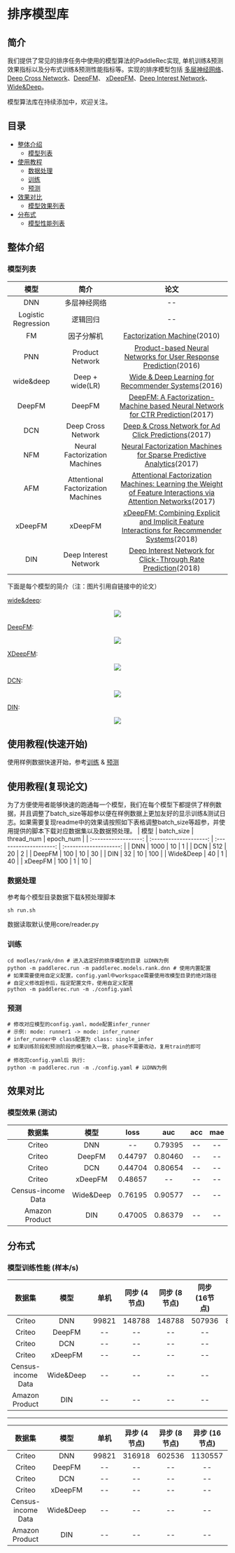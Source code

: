 # 排序模型库

## 简介
我们提供了常见的排序任务中使用的模型算法的PaddleRec实现, 单机训练&预测效果指标以及分布式训练&预测性能指标等。实现的排序模型包括 [多层神经网络](dnn)、[Deep Cross Network](dcn)、[DeepFM](deepfm)、 [xDeepFM](xdeepfm)、[Deep Interest Network](din)、[Wide&Deep](wide_deep)。

模型算法库在持续添加中，欢迎关注。

## 目录
* [整体介绍](#整体介绍)
    * [模型列表](#模型列表)
* [使用教程](#使用教程)
    * [数据处理](#数据处理)
    * [训练](#训练)
    * [预测](#预测)
* [效果对比](#效果对比)
    * [模型效果列表](#模型效果列表)
* [分布式](#分布式)
    * [模型性能列表](#模型性能列表)

## 整体介绍
### 模型列表

|       模型        |       简介        |       论文        |
| :------------------: | :--------------------: | :---------: |
| DNN | 多层神经网络 | -- |
| Logistic Regression | 逻辑回归 | -- |
| FM | 因子分解机 | [Factorization Machine](https://ieeexplore.ieee.org/abstract/document/5694074)(2010) |
| PNN | Product Network | [Product-based Neural Networks for User Response Prediction](https://arxiv.org/pdf/1611.00144.pdf)(2016) |
| wide&deep | Deep + wide(LR) | [Wide & Deep Learning for Recommender Systems](https://dl.acm.org/doi/pdf/10.1145/2988450.2988454)(2016) |
| DeepFM | DeepFM | [DeepFM: A Factorization-Machine based Neural Network for CTR Prediction](https://arxiv.org/pdf/1703.04247.pdf)(2017) |
| DCN | Deep Cross Network | [Deep & Cross Network for Ad Click Predictions](https://dl.acm.org/doi/pdf/10.1145/3124749.3124754)(2017) |
| NFM | Neural Factorization Machines | [Neural Factorization Machines for Sparse Predictive Analytics](https://dl.acm.org/doi/pdf/10.1145/3077136.3080777)(2017) |
| AFM | Attentional Factorization Machines | [Attentional Factorization Machines: Learning the Weight of Feature Interactions via Attention Networks](https://arxiv.org/pdf/1708.04617.pdf)(2017) |
| xDeepFM | xDeepFM | [xDeepFM: Combining Explicit and Implicit Feature Interactions for Recommender Systems](https://dl.acm.org/doi/pdf/10.1145/3219819.3220023)(2018) |
| DIN | Deep Interest Network | [Deep Interest Network for Click-Through Rate Prediction](https://dl.acm.org/doi/pdf/10.1145/3219819.3219823)(2018) |

下面是每个模型的简介（注：图片引用自链接中的论文）

[wide&deep](https://dl.acm.org/doi/pdf/10.1145/2988450.2988454):
<p align="center">
<img align="center" src="../../doc/imgs/wide&deep.png">
<p>

[DeepFM](https://arxiv.org/pdf/1703.04247.pdf):
<p align="center">
<img align="center" src="../../doc/imgs/deepfm.png">
<p>

[XDeepFM](https://dl.acm.org/doi/pdf/10.1145/3219819.3220023):
<p align="center">
<img align="center" src="../../doc/imgs/xdeepfm.png">
<p>

[DCN](https://dl.acm.org/doi/pdf/10.1145/3124749.3124754):
<p align="center">
<img align="center" src="../../doc/imgs/dcn.png">
<p>

[DIN](https://dl.acm.org/doi/pdf/10.1145/3219819.3219823):
<p align="center">
<img align="center" src="../../doc/imgs/din.png">
<p>

## 使用教程(快速开始)
使用样例数据快速开始，参考[训练](###训练) & [预测](###预测)
## 使用教程(复现论文)
为了方便使用者能够快速的跑通每一个模型，我们在每个模型下都提供了样例数据，并且调整了batch_size等超参以便在样例数据上更加友好的显示训练&测试日志。如果需要复现readme中的效果请按照如下表格调整batch_size等超参，并使用提供的脚本下载对应数据集以及数据预处理。
|       模型       |       batch_size      |       thread_num      |       epoch_num      |
| :------------------: | :--------------------: | :--------------------: | :--------------------: |
|       DNN        |       1000       |        10       |        1       |
|       DCN        |       512       |       20       |        2       |
|       DeepFM     |       100       |       10       |        30       |
|       DIN        |       32       |       10       |        100       |
|       Wide&Deep  |       40       |       1       |        40       |
|       xDeepFM        |       100       |       1       |        10       |
### 数据处理
参考每个模型目录数据下载&预处理脚本

```
sh run.sh
```

数据读取默认使用core/reader.py

### 训练
```
cd modles/rank/dnn # 进入选定好的排序模型的目录 以DNN为例
python -m paddlerec.run -m paddlerec.models.rank.dnn # 使用内置配置
# 如果需要使用自定义配置，config.yaml中workspace需要使用改模型目录的绝对路径
# 自定义修改超参后，指定配置文件，使用自定义配置
python -m paddlerec.run -m ./config.yaml
```
### 预测
```
# 修改对应模型的config.yaml，mode配置infer_runner
# 示例: mode: runner1 -> mode: infer_runner
# infer_runner中 class配置为 class: single_infer
# 如果训练阶段和预测阶段的模型输入一致，phase不需要改动，复用train的即可

# 修改完config.yaml后 执行:
python -m paddlerec.run -m ./config.yaml # 以DNN为例
```

## 效果对比
### 模型效果 (测试)

|       数据集        |       模型       |       loss        |       auc          |       acc         |       mae          |
| :------------------: | :--------------------: | :---------: |:---------: | :---------: |:---------: |
|       Criteo        |       DNN       |       --        |       0.79395          |       --          |       --          |
|       Criteo        |       DeepFM       |       0.44797        |       0.80460          |       --          |       --          |
|       Criteo        |       DCN       |       0.44704        |       0.80654          |       --          |       --          |
|       Criteo        |       xDeepFM       |       0.48657        |       --          |       --          |       --          |
|       Census-income Data        |       Wide&Deep       |       0.76195         |       0.90577          |       --          |       --          |
|       Amazon Product        |       DIN       |       0.47005        |       0.86379         |       --          |       --          |


## 分布式
### 模型训练性能 (样本/s)
|       数据集        |       模型       |       单机        |       同步 (4节点)          |       同步 (8节点)          |  同步 (16节点)          |  同步 (32节点)          |
| :------------------: | :--------------------: | :---------: |:---------: |:---------: |:---------: |:---------: |
|       Criteo        |       DNN       |       99821        |       148788          |       148788          |  507936          |  856032          |
|       Criteo        |       DeepFM       |       --        |       --          |       --          |   --          |   --          |
|       Criteo        |       DCN       |       --        |       --          |       --          |  --          |  --          |
|       Criteo        |       xDeepFM       |       --        |       --          |       --          |  --          |  --          |
|       Census-income Data        |       Wide&Deep       |       --        |       --          |       --          |  --          |  --          |
|       Amazon Product        |       DIN       |       --        |       --          |       --          |  --          |  --          |

----

|       数据集        |       模型       |       单机        |       异步 (4节点)          |       异步 (8节点)          |  异步 (16节点)          |  异步 (32节点)          |
| :------------------: | :--------------------: | :---------: |:---------: |:---------: |:---------: |:---------: |
|       Criteo        |       DNN       |       99821        |       316918          |       602536          |  1130557          |  2048384          |
|       Criteo        |       DeepFM       |       --        |       --          |       --          |   --          |   --          |
|       Criteo        |       DCN       |       --        |       --          |       --          |  --          |  --          |
|       Criteo        |       xDeepFM       |       --        |       --          |       --          |  --          |  --          |
|       Census-income Data        |       Wide&Deep       |       --        |       --          |       --          |  --          |  --          |
|       Amazon Product        |       DIN       |       --        |       --          |       --          |  --          |  --          |
